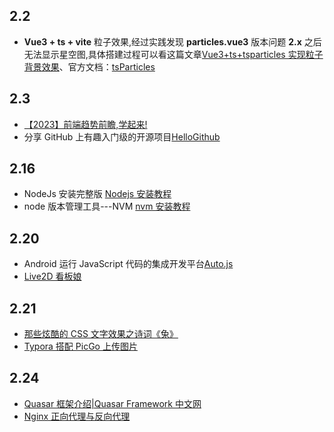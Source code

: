 ## 2.2

-   **Vue3 + ts + vite** 粒子效果,经过实践发现 **particles.vue3** 版本问题 **2.x** 之后无法显示星空图,具体搭建过程可以看这篇文章[Vue3+ts+tsparticles 实现粒子背景效果](https://juejin.cn/post/6992215084097503240)、官方文档：[tsParticles](https://particles.js.org/)

## 2.3

-   [【2023】前端趋势前瞻,学起来!](https://juejin.cn/post/7194711570272747581)
-   分享 GitHub 上有趣入门级的开源项目[HelloGithub](https://hellogithub.com/)

## 2.16

-   NodeJs 安装完整版 [Nodejs 安装教程](https://blog.csdn.net/qq_48485223/article/details/122709354)
-   node 版本管理工具---NVM [nvm 安装教程](https://blog.csdn.net/m0_64697285/article/details/127318141)

## 2.20

-   Android 运行 JavaScript 代码的集成开发平台[Auto.js](https://pro.autojs.org/)
-   [Live2D 看板娘](https://github.com/stevenjoezhang/live2d-widget)

## 2.21

-   [那些炫酷的 CSS 文字效果之诗词《兔》](https://juejin.cn/post/7186464392217165884)
-   [Typora 搭配 PicGo 上传图片](https://mp.weixin.qq.com/s/_WgMvlsdT4ppGjQuI3tMLg)

## 2.24

-   [Quasar 框架介绍|Quasar Framework 中文网](http://www.quasarchs.com/)
-   [Nginx 正向代理与反向代理](https://juejin.cn/post/6865213076174536712)
